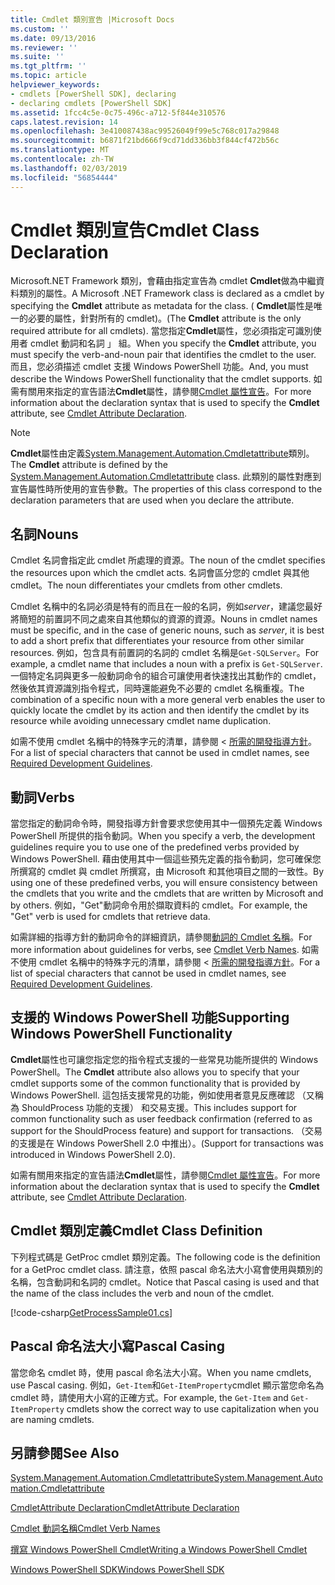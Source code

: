 ```yaml
---
title: Cmdlet 類別宣告 |Microsoft Docs
ms.custom: ''
ms.date: 09/13/2016
ms.reviewer: ''
ms.suite: ''
ms.tgt_pltfrm: ''
ms.topic: article
helpviewer_keywords:
- cmdlets [PowerShell SDK], declaring
- declaring cmdlets [PowerShell SDK]
ms.assetid: 1fcc4c5e-0c75-496c-a712-5f844e310576
caps.latest.revision: 14
ms.openlocfilehash: 3e410087438ac99526049f99e5c768c017a29848
ms.sourcegitcommit: b6871f21bd666f9cd71dd336bb3f844cf472b56c
ms.translationtype: MT
ms.contentlocale: zh-TW
ms.lasthandoff: 02/03/2019
ms.locfileid: "56854444"
---
```

# <a name="cmdlet-class-declaration"></a><span data-ttu-id="ba976-102">Cmdlet 類別宣告</span><span class="sxs-lookup"><span data-stu-id="ba976-102">Cmdlet Class Declaration</span></span>

<span data-ttu-id="ba976-103">Microsoft.NET Framework 類別，會藉由指定宣告為 cmdlet **Cmdlet**做為中繼資料類別的屬性。</span><span class="sxs-lookup"><span data-stu-id="ba976-103">A Microsoft .NET Framework class is declared as a cmdlet by specifying the **Cmdlet** attribute as metadata for the class.</span></span> <span data-ttu-id="ba976-104">( **Cmdlet**屬性是唯一的必要的屬性，針對所有的 cmdlet)。</span><span class="sxs-lookup"><span data-stu-id="ba976-104">(The **Cmdlet** attribute is the only required attribute for all cmdlets).</span></span> <span data-ttu-id="ba976-105">當您指定**Cmdlet**屬性，您必須指定可識別使用者 cmdlet 動詞和名詞 」 組。</span><span class="sxs-lookup"><span data-stu-id="ba976-105">When you specify the **Cmdlet** attribute, you must specify the verb-and-noun pair that identifies the cmdlet to the user.</span></span> <span data-ttu-id="ba976-106">而且，您必須描述 cmdlet 支援 Windows PowerShell 功能。</span><span class="sxs-lookup"><span data-stu-id="ba976-106">And, you must describe the Windows PowerShell functionality that the cmdlet supports.</span></span> <span data-ttu-id="ba976-107">如需有關用來指定的宣告語法**Cmdlet**屬性，請參閱[Cmdlet 屬性宣告](./cmdlet-attribute-declaration.md)。</span><span class="sxs-lookup"><span data-stu-id="ba976-107">For more information about the declaration syntax that is used to specify the **Cmdlet** attribute, see [Cmdlet Attribute Declaration](./cmdlet-attribute-declaration.md).</span></span>

> [!NOTE]
> <span data-ttu-id="ba976-108">**Cmdlet**屬性由定義[System.Management.Automation.Cmdletattribute](/dotnet/api/System.Management.Automation.CmdletAttribute)類別。</span><span class="sxs-lookup"><span data-stu-id="ba976-108">The **Cmdlet** attribute is defined by the [System.Management.Automation.Cmdletattribute](/dotnet/api/System.Management.Automation.CmdletAttribute) class.</span></span> <span data-ttu-id="ba976-109">此類別的屬性對應到宣告屬性時所使用的宣告參數。</span><span class="sxs-lookup"><span data-stu-id="ba976-109">The properties of this class correspond to the declaration parameters that are used when you declare the attribute.</span></span>

## <a name="nouns"></a><span data-ttu-id="ba976-110">名詞</span><span class="sxs-lookup"><span data-stu-id="ba976-110">Nouns</span></span>

<span data-ttu-id="ba976-111">Cmdlet 名詞會指定此 cmdlet 所處理的資源。</span><span class="sxs-lookup"><span data-stu-id="ba976-111">The noun of the cmdlet specifies the resources upon which the cmdlet acts.</span></span> <span data-ttu-id="ba976-112">名詞會區分您的 cmdlet 與其他 cmdlet。</span><span class="sxs-lookup"><span data-stu-id="ba976-112">The noun differentiates your cmdlets from other cmdlets.</span></span>

<span data-ttu-id="ba976-113">Cmdlet 名稱中的名詞必須是特有的而且在一般的名詞，例如*server*，建議您最好將簡短的前置詞不同之處來自其他類似的資源的資源。</span><span class="sxs-lookup"><span data-stu-id="ba976-113">Nouns in cmdlet names must be specific, and in the case of generic nouns, such as *server*, it is best to add a short prefix that differentiates your resource from other similar resources.</span></span> <span data-ttu-id="ba976-114">例如，包含具有前置詞的名詞的 cmdlet 名稱是`Get-SQLServer`。</span><span class="sxs-lookup"><span data-stu-id="ba976-114">For example, a cmdlet name that includes a noun with a prefix is `Get-SQLServer`.</span></span> <span data-ttu-id="ba976-115">一個特定名詞與更多一般動詞命令的組合可讓使用者快速找出其動作的 cmdlet，然後依其資源識別指令程式，同時還能避免不必要的 cmdlet 名稱重複。</span><span class="sxs-lookup"><span data-stu-id="ba976-115">The combination of a specific noun with a more general verb enables the user to quickly locate the cmdlet by its action and then identify the cmdlet by its resource while avoiding unnecessary cmdlet name duplication.</span></span>

<span data-ttu-id="ba976-116">如需不使用 cmdlet 名稱中的特殊字元的清單，請參閱 <<c0> [ 所需的開發指導方針](./required-development-guidelines.md)。</span><span class="sxs-lookup"><span data-stu-id="ba976-116">For a list of special characters that cannot be used in cmdlet names, see [Required Development Guidelines](./required-development-guidelines.md).</span></span>

## <a name="verbs"></a><span data-ttu-id="ba976-117">動詞</span><span class="sxs-lookup"><span data-stu-id="ba976-117">Verbs</span></span>

<span data-ttu-id="ba976-118">當您指定的動詞命令時，開發指導方針會要求您使用其中一個預先定義 Windows PowerShell 所提供的指令動詞。</span><span class="sxs-lookup"><span data-stu-id="ba976-118">When you specify a verb, the development guidelines require you to use one of the predefined verbs provided by Windows PowerShell.</span></span> <span data-ttu-id="ba976-119">藉由使用其中一個這些預先定義的指令動詞，您可確保您所撰寫的 cmdlet 與 cmdlet 所撰寫，由 Microsoft 和其他項目之間的一致性。</span><span class="sxs-lookup"><span data-stu-id="ba976-119">By using one of these predefined verbs, you will ensure consistency between the cmdlets that you write and the cmdlets that are written by Microsoft and by others.</span></span> <span data-ttu-id="ba976-120">例如，"Get"動詞命令用於擷取資料的 cmdlet。</span><span class="sxs-lookup"><span data-stu-id="ba976-120">For example, the "Get" verb is used for cmdlets that retrieve data.</span></span>

<span data-ttu-id="ba976-121">如需詳細的指導方針的動詞命令的詳細資訊，請參閱[動詞的 Cmdlet 名稱](./approved-verbs-for-windows-powershell-commands.md)。</span><span class="sxs-lookup"><span data-stu-id="ba976-121">For more information about guidelines for verbs, see [Cmdlet Verb Names](./approved-verbs-for-windows-powershell-commands.md).</span></span> <span data-ttu-id="ba976-122">如需不使用 cmdlet 名稱中的特殊字元的清單，請參閱 <<c0> [ 所需的開發指導方針](./required-development-guidelines.md)。</span><span class="sxs-lookup"><span data-stu-id="ba976-122">For a list of special characters that cannot be used in cmdlet names, see [Required Development Guidelines](./required-development-guidelines.md).</span></span>

## <a name="supporting-windows-powershell-functionality"></a><span data-ttu-id="ba976-123">支援的 Windows PowerShell 功能</span><span class="sxs-lookup"><span data-stu-id="ba976-123">Supporting Windows PowerShell Functionality</span></span>

<span data-ttu-id="ba976-124">**Cmdlet**屬性也可讓您指定您的指令程式支援的一些常見功能所提供的 Windows PowerShell。</span><span class="sxs-lookup"><span data-stu-id="ba976-124">The **Cmdlet** attribute also allows you to specify that your cmdlet supports some of the common functionality that is provided by Windows PowerShell.</span></span> <span data-ttu-id="ba976-125">這包括支援常見的功能，例如使用者意見反應確認 （又稱為 ShouldProcess 功能的支援） 和交易支援。</span><span class="sxs-lookup"><span data-stu-id="ba976-125">This includes support for common functionality such as user feedback confirmation (referred to as support for the ShouldProcess feature) and support for transactions.</span></span> <span data-ttu-id="ba976-126">（交易的支援是在 Windows PowerShell 2.0 中推出）。</span><span class="sxs-lookup"><span data-stu-id="ba976-126">(Support for transactions was introduced in Windows PowerShell 2.0).</span></span>

<span data-ttu-id="ba976-127">如需有關用來指定的宣告語法**Cmdlet**屬性，請參閱[Cmdlet 屬性宣告](./cmdlet-attribute-declaration.md)。</span><span class="sxs-lookup"><span data-stu-id="ba976-127">For more information about the declaration syntax that is used to specify the **Cmdlet** attribute, see [Cmdlet Attribute Declaration](./cmdlet-attribute-declaration.md).</span></span>

## <a name="cmdlet-class-definition"></a><span data-ttu-id="ba976-128">Cmdlet 類別定義</span><span class="sxs-lookup"><span data-stu-id="ba976-128">Cmdlet Class Definition</span></span>

<span data-ttu-id="ba976-129">下列程式碼是 GetProc cmdlet 類別定義。</span><span class="sxs-lookup"><span data-stu-id="ba976-129">The following code is the definition for a GetProc cmdlet class.</span></span> <span data-ttu-id="ba976-130">請注意，依照 pascal 命名法大小寫會使用與類別的名稱，包含動詞和名詞的 cmdlet。</span><span class="sxs-lookup"><span data-stu-id="ba976-130">Notice that Pascal casing is used and that the name of the class includes the verb and noun of the cmdlet.</span></span>

[!code-csharp[GetProcessSample01.cs](../../powershell-sdk-samples/SDK-2.0/csharp/GetProcessSample01/GetProcessSample01.cs#L33-L34 "GetProcessSample01.cs")]

## <a name="pascal-casing"></a><span data-ttu-id="ba976-131">Pascal 命名法大小寫</span><span class="sxs-lookup"><span data-stu-id="ba976-131">Pascal Casing</span></span>

<span data-ttu-id="ba976-132">當您命名 cmdlet 時，使用 pascal 命名法大小寫。</span><span class="sxs-lookup"><span data-stu-id="ba976-132">When you name cmdlets, use Pascal casing.</span></span> <span data-ttu-id="ba976-133">例如，`Get-Item`和`Get-ItemProperty`cmdlet 顯示當您命名為 cmdlet 時，請使用大小寫的正確方式。</span><span class="sxs-lookup"><span data-stu-id="ba976-133">For example, the `Get-Item` and `Get-ItemProperty` cmdlets show the correct way to use capitalization when you are naming cmdlets.</span></span>

## <a name="see-also"></a><span data-ttu-id="ba976-134">另請參閱</span><span class="sxs-lookup"><span data-stu-id="ba976-134">See Also</span></span>

[<span data-ttu-id="ba976-135">System.Management.Automation.Cmdletattribute</span><span class="sxs-lookup"><span data-stu-id="ba976-135">System.Management.Automation.Cmdletattribute</span></span>](/dotnet/api/System.Management.Automation.CmdletAttribute)

[<span data-ttu-id="ba976-136">CmdletAttribute Declaration</span><span class="sxs-lookup"><span data-stu-id="ba976-136">CmdletAttribute Declaration</span></span>](./cmdlet-attribute-declaration.md)

[<span data-ttu-id="ba976-137">Cmdlet 動詞名稱</span><span class="sxs-lookup"><span data-stu-id="ba976-137">Cmdlet Verb Names</span></span>](./approved-verbs-for-windows-powershell-commands.md)

[<span data-ttu-id="ba976-138">撰寫 Windows PowerShell Cmdlet</span><span class="sxs-lookup"><span data-stu-id="ba976-138">Writing a Windows PowerShell Cmdlet</span></span>](./writing-a-windows-powershell-cmdlet.md)

[<span data-ttu-id="ba976-139">Windows PowerShell SDK</span><span class="sxs-lookup"><span data-stu-id="ba976-139">Windows PowerShell SDK</span></span>](../windows-powershell-reference.md)
